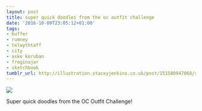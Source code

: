 ```yaml
---
layout: post
title: super quick doodles from the oc outfit challenge
date: '2016-10-09T23:05:12+01:00'
tags:
- buffer
- rumney
- telwythtaff
- city
- aske koruban
- froginajar
- sketchbook
tumblr_url: http://illustration.staceyjenkins.co.uk/post/151580947068/super-quick-doodles-from-the-oc-outfit-challenge
---
```

 ![](/tumblr_files/tumblr_oesw0oYAku1v28ub8o1_r1_1280.jpg)  

Super quick doodles from the OC Outfit Challenge!

